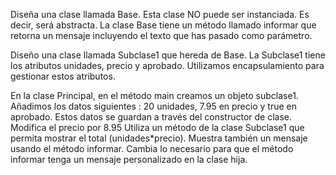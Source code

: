 Diseña una clase llamada Base. Esta clase NO puede ser instanciada. Es decir, será abstracta.
La clase Base tiene un método llamado informar que retorna un mensaje incluyendo el texto que has pasado como parámetro.


Diseño una clase llamada Subclase1 que hereda de Base. 
La Subclase1 tiene los atributos unidades, precio y aprobado.
Utilizamos encapsulamiento para gestionar estos atributos.


En la clase Principal, en el método main creamos un objeto subclase1.
Añadimos los datos siguientes : 20 unidades, 7.95 en precio y true en aprobado. Estos datos se guardan a través del constructor de clase.
Modifica el precio por 8.95
Utiliza un método de la clase Subclase1 que permita mostrar el total (unidades*precio).
Muestra también un mensaje usando el método informar.
Cambia lo necesario para que el método informar tenga un mensaje personalizado en la clase hija.
